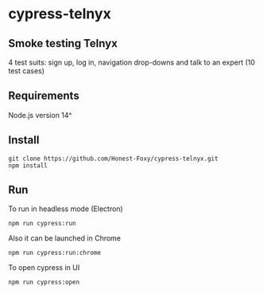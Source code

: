 # cypress-telnyx
## Smoke testing Telnyx 
4 test suits: sign up, log in, navigation drop-downs and talk to an expert (10 test cases)
## Requirements
Node.js version 14^
## Install 
```
git clone https://github.com/Honest-Foxy/cypress-telnyx.git
npm install 
```
## Run
To run in headless mode (Electron)
```
npm run cypress:run
```
Also it can be launched in Chrome
```
npm run cypress:run:chrome
```
To open cypress in UI
```
npm run cypress:open
```
